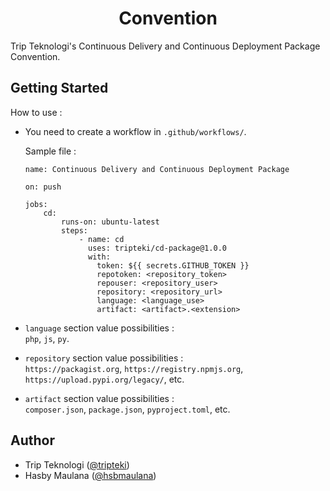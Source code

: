 <h1 align="center">Convention</h1>

Trip Teknologi's Continuous Delivery and Continuous Deployment Package Convention.

Getting Started
---

How to use :

- You need to create a workflow in `.github/workflows/`.

    Sample file :

    ```
    name: Continuous Delivery and Continuous Deployment Package

    on: push

    jobs:
        cd:
            runs-on: ubuntu-latest
            steps:
                - name: cd
                  uses: tripteki/cd-package@1.0.0
                  with:
                    token: ${{ secrets.GITHUB_TOKEN }}
                    repotoken: <repository_token>
                    repouser: <repository_user>
                    repository: <repository_url>
                    language: <language_use>
                    artifact: <artifact>.<extension>
    ```

- `language` section value possibilities :<br />`php`, `js`, `py`.
- `repository` section value possibilities :<br />`https://packagist.org`, `https://registry.npmjs.org`, `https://upload.pypi.org/legacy/`, etc.
- `artifact` section value possibilities :<br />`composer.json`, `package.json`, `pyproject.toml`, etc.

Author
---

- Trip Teknologi ([@tripteki](https://linkedin.com/company/tripteki))
- Hasby Maulana ([@hsbmaulana](https://linkedin.com/in/hsbmaulana))
